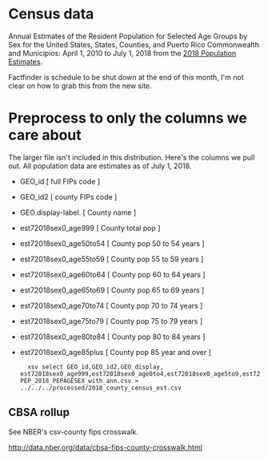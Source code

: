# Census data 
 
 Annual Estimates of the Resident Population for Selected Age Groups by Sex for the United States, States, Counties, and Puerto Rico Commonwealth and Municipios: April 1, 2010 to July 1, 2018 from the [2018 Population Estimates](https://factfinder.census.gov/faces/tableservices/jsf/pages/productview.xhtml?src=bkmk).

Factfinder is schedule to be shut down at the end of this month, I'm not clear on how to grab this from the new site.

# Preprocess to only the columns we care about

The larger file isn't included in this distribution. Here's the columns we pull out. All population data are estimates as of July 1, 2018. 

- GEO_id	  [ full FIPs code ]
- GEO_id2	  [ county FIPs code ]
- GEO.display-label. [ County name ]
- est72018sex0_age999 [ County total pop ]
- est72018sex0_age50to54 [ County pop 50 to 54 years ]
- est72018sex0_age55to59 [ County pop 55 to 59 years ]
- est72018sex0_age60to64 [ County pop 60 to 64 years ]
- est72018sex0_age65to69 [ County pop 65 to 69 years ]
- est72018sex0_age70to74 [ County pop 70 to 74 years ]
- est72018sex0_age75to79 [ County pop 75 to 79 years ]
- est72018sex0_age80to84 [ County pop 80 to 84 years ]
- est72018sex0_age85plus [ County pop 85 year and over ]


		xsv select GEO_id,GEO_id2,GEO_display, est72018sex0_age999,est72018sex0_age0to4,est72018sex0_age5to9,est72018sex0_age10to14,est72018sex0_age15to19,est72018sex0_age20to24,est72018sex0_age25to29,est72018sex0_age30to34,est72018sex0_age35to39,est72018sex0_age40to44,est72018sex0_age45to49,est72018sex0_age50to54,est72018sex0_age55to59,est72018sex0_age60to64,est72018sex0_age65to69,est72018sex0_age70to74,est72018sex0_age75to79,est72018sex0_age80to84,est72018sex0_age85plus PEP_2018_PEPAGESEX_with_ann.csv > ../../../processed/2018_county_census_est.csv

## CBSA rollup

See NBER's csv-county fips crosswalk. 

http://data.nber.org/data/cbsa-fips-county-crosswalk.html

